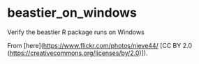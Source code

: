 # beastier_on_windows


Verify the beastier R package runs on Windows



From [here](https://www.flickr.com/photos/nieve44/ [CC BY 2.0 (https://creativecommons.org/licenses/by/2.0)]).